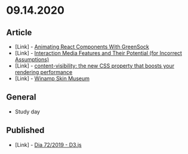 # 09.14.2020

## Article

- \[Link\] - [Animating React Components With GreenSock](https://www.smashingmagazine.com/2020/09/animating-react-components-greensock/)
- \[Link\] - [Interaction Media Features and Their Potential (for Incorrect Assumptions)](https://css-tricks.com/interaction-media-features-and-their-potential-for-incorrect-assumptions/)
- \[Link\] - [content-visibility: the new CSS property that boosts your rendering performance](https://css-tricks.com/content-visibility-the-new-css-property-that-boosts-your-rendering-performance/)
- \[Link\] - [Winamp Skin Museum](https://css-tricks.com/winamp-skin-museum/)

## General

- Study day

## Published

- \[Link\] - [Dia 72/2019 - D3.js](https://nerdcalistenico.com.br/hemersonvianna/artigos/daysofcode/2019/dia-72-d3-js/)
